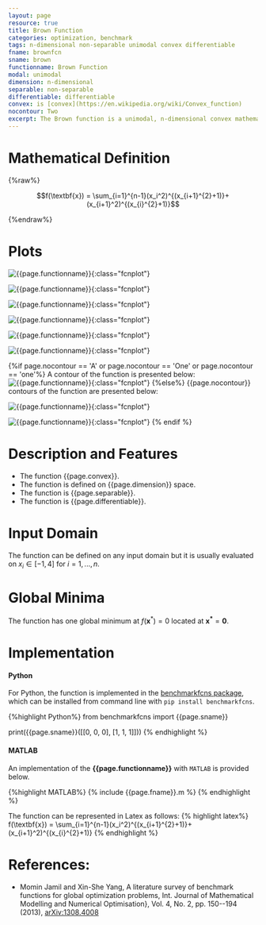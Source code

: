 ```yaml
---
layout: page
resource: true
title: Brown Function
categories: optimization, benchmark
tags: n-dimensional non-separable unimodal convex differentiable
fname: brownfcn
sname: brown
functionname: Brown Function
modal: unimodal
dimension: n-dimensional
separable: non-separable
differentiable: differentiable
convex: is [convex](https://en.wikipedia.org/wiki/Convex_function)
nocontour: Two
excerpt: The Brown function is a unimodal, n-dimensional convex mathematical function widely used for testing optimization algorithms
---
```


# Mathematical Definition

{%raw%}

$$f(\textbf{x}) = \sum_{i=1}^{n-1}(x_i^2)^{(x_{i+1}^{2}+1)}+(x_{i+1}^2)^{(x_{i}^{2}+1)}$$

{%endraw%}

# Plots
![{{page.functionname}}]({{site.baseurl}}/doc/plots/{{page.fname}}.png){:class="fcnplot"}

![{{page.functionname}}]({{site.baseurl}}/doc/plots/{{page.fname}}_2.png){:class="fcnplot"}

![{{page.functionname}}]({{site.baseurl}}/doc/plots/{{page.fname}}_3.png){:class="fcnplot"}


![{{page.functionname}}]({{site.baseurl}}/doc/plots/{{page.fname}}_4.png){:class="fcnplot"}

![{{page.functionname}}]({{site.baseurl}}/doc/plots/{{page.fname}}_5.png){:class="fcnplot"}


![{{page.functionname}}]({{site.baseurl}}/doc/plots/{{page.fname}}_6.png){:class="fcnplot"}


{%if page.nocontour == 'A' or page.nocontour == 'One' or page.nocontour == 'one'%}
A contour of the function is presented below:
![{{page.functionname}}]({{site.baseurl}}/doc/plots/{{page.fname}}_contour.png){:class="fcnplot"}
{%else%}
{{page.nocontour}} contours of the function are presented below:

![{{page.functionname}}]({{site.baseurl}}/doc/plots/{{page.fname}}_contour.png){:class="fcnplot"}

![{{page.functionname}}]({{site.baseurl}}/doc/plots/{{page.fname}}_contour_2.png){:class="fcnplot"}
{% endif %}

# Description and Features
* The function {{page.convex}}.
* The function is defined on {{page.dimension}} space.
* The function is {{page.separable}}.
* The function is {{page.differentiable}}.

# Input Domain
The function can be defined on any input domain but it is usually evaluated on $x_i \in [-1, 4]$ for $i=1, ..., n$.

# Global Minima
The function has one global minimum at $f(\textbf{x}^{\ast})= 0$ located at $\mathbf{x^\ast}=\textbf{0}$.

# Implementation
#### Python
For Python, the function is implemented in the [benchmarkfcns package](https://github.com/mazhar-ansari-ardeh/BenchmarkFcns), which can be installed from command line with `pip install benchmarkfcns`. 

{%highlight Python%}
from benchmarkfcns import {{page.sname}}

print({{page.sname}}([[0, 0, 0],
              [1, 1, 1]]))
{% endhighlight %}

#### MATLAB
An implementation of the **{{page.functionname}}** with `MATLAB` is provided below. 

{%highlight MATLAB%}
{% include {{page.fname}}.m %}
{% endhighlight %}

The function can be represented in Latex as follows:
{% highlight latex%}
f(\textbf{x}) = \sum_{i=1}^{n-1}(x_i^2)^{(x_{i+1}^{2}+1)}+(x_{i+1}^2)^{(x_{i}^{2}+1)}
{% endhighlight %}


# References:
* Momin Jamil and Xin-She Yang, A literature survey of benchmark functions for global optimization problems, Int. Journal of Mathematical Modelling 
and Numerical Optimisation}, Vol. 4, No. 2, pp. 150--194 (2013), [arXiv:1308.4008](https://arxiv.org/abs/1308.4008)
